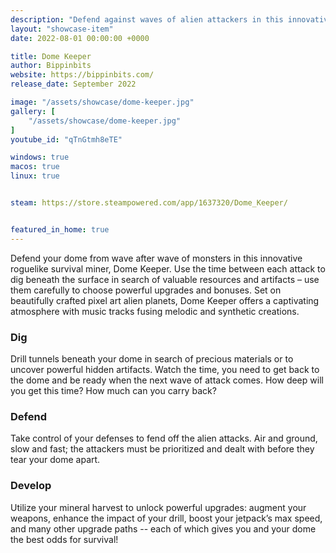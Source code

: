 ```yaml
---
description: "Defend against waves of alien attackers in this innovative roguelike survival miner. Dig for resources and choose from powerful upgrade paths. Is there enough time to mine a little deeper and get back to defend before the monsters attack your dome?"
layout: "showcase-item"
date: 2022-08-01 00:00:00 +0000

title: Dome Keeper
author: Bippinbits
website: https://bippinbits.com/
release_date: September 2022

image: "/assets/showcase/dome-keeper.jpg"
gallery: [
	"/assets/showcase/dome-keeper.jpg"
]
youtube_id: "qTnGtmh8eTE"

windows: true
macos: true
linux: true


steam: https://store.steampowered.com/app/1637320/Dome_Keeper/


featured_in_home: true
---
```


<p>
  Defend your dome from wave after wave of monsters in this innovative roguelike survival miner, Dome Keeper. Use the time between each attack to dig beneath the surface in search of valuable resources and artifacts – use them carefully to choose powerful upgrades and bonuses. Set on beautifully crafted pixel art alien planets, Dome Keeper offers a captivating atmosphere with music tracks fusing melodic and synthetic creations.
</p>
<h3>Dig</h3>
<p>
	Drill tunnels beneath your dome in search of precious materials or to uncover powerful hidden artifacts. Watch the time, you need to get back to the dome and be ready when the next wave of attack comes. How deep will you get this time? How much can you carry back?
</p>
<h3>Defend</h3>
<p>
	Take control of your defenses to fend off the alien attacks. Air and ground, slow and fast; the attackers must be prioritized and dealt with before they tear your dome apart.
</p>
<h3>Develop</h3>
<p>
	Utilize your mineral harvest to unlock powerful upgrades: augment your weapons, enhance the impact of your drill, boost your jetpack’s max speed, and many other upgrade paths -- each of which gives you and your dome the best odds for survival!
</p>